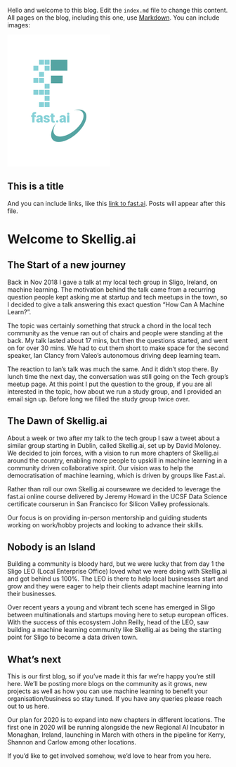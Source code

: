 Hello and welcome to this blog. Edit the `index.md` file to change this content. All pages on the blog, including this one, use [Markdown](https://guides.github.com/features/mastering-markdown/). You can include images:

![Image of fast.ai logo](images/logo.png)

## This is a title

And you can include links, like this [link to fast.ai](https://www.fast.ai). Posts will appear after this file. 
# Welcome to Skellig.ai

## The Start of a new journey
Back in Nov 2018 I gave a talk at my local tech group in Sligo, Ireland, on machine learning. The motivation behind the talk came from a recurring question people kept asking me at startup and tech meetups in the town, so I decided to give a talk answering this exact question “How Can A Machine Learn?”.

The topic was certainly something that struck a chord in the local tech community as the venue ran out of chairs and people were standing at the back. My talk lasted about 17 mins, but then the questions started, and went on for over 30 mins. We had to cut them short to make space for the second speaker, Ian Clancy from Valeo’s autonomous driving deep learning team. 

The reaction to Ian’s talk was much the same. And it didn’t stop there. By lunch time the next day, the conversation was still going on the Tech group’s meetup page. At this point I put the question to the group, if you are all interested in the topic, how about we run a study group, and I provided an email sign up. Before long we filled the study group twice over. 

## The Dawn of Skellig.ai
About a week or two after my talk to the tech group I saw a tweet about a similar group starting in Dublin, called Skellig.ai, set up by David Moloney. We decided to join forces, with a vision to run more chapters of Skellig.ai around the country, enabling more people to upskill in machine learning in a community driven collaborative spirit. Our vision was to help the democratisation of machine learning, which is driven by groups like Fast.ai. 

Rather than roll our own Skellig.ai courseware we decided to leverage the fast.ai online course delivered by Jeremy Howard in the UCSF Data Science certificate courserun  in San Francisco for Silicon Valley professionals.

Our focus is on providing in-person mentorship and guiding students working on work/hobby projects and looking to advance their skills. 

## Nobody is an Island
Building a community is bloody hard, but we were lucky that from day 1 the Sligo LEO (Local Enterprise Office) loved what we were doing with Skellig.ai and got behind us 100%. The LEO is there to help local businesses start and grow and they were eager to help their clients adapt machine learning into their businesses. 

Over recent years a young and vibrant tech scene has emerged in Sligo between multinationals and startups moving here to setup european offices. With the success of this ecosystem John Reilly, head of the LEO, saw building a machine learning community like Skellig.ai as being the starting point for Sligo to become a data driven town. 

## What’s next
This is our first blog, so if you’ve made it this far we’re happy you’re still here. We’ll be posting more blogs on the community as it grows, new projects as well as how you can use machine learning to benefit your organisation/business so stay tuned. If you have any queries please reach out to us here.

Our plan for 2020 is to expand into new chapters in different locations. The first one in 2020 will be running alongside the new Regional AI Incubator in Monaghan, Ireland, launching in March with others in the pipeline for Kerry, Shannon and Carlow among other locations. 

If you’d like to get involved somehow, we’d love to hear from you here.

